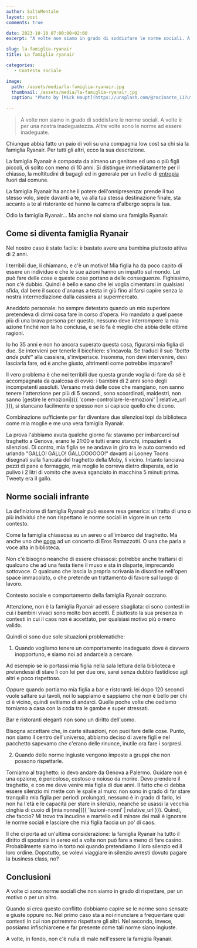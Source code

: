 ```yaml
---
author: SaltoMentale
layout: post
comments: true

date: 2023-10-10 07:00:00+02:00
excerpt: "A volte non siamo in grado di soddisfare le norme sociali. A volte è per una nostra inadeguatezza. Altre volte sono le norme ad essere inadeguate."

slug: la-famiglia-ryanair
title: La famiglia ryanair

categories:
   - Contesto sociale

image:
  path: /assets/media/la-famiglia-ryanair.jpg
  thumbnail: /assets/media/la-famiglia-ryanair.jpg
  caption: "Photo by [Mick Haupt](https://unsplash.com/@rocinante_11?utm_source=unsplash&utm_medium=referral&utm_content=creditCopyText)"
  
---
```


> A volte non siamo in grado di soddisfare le norme sociali.
> A volte è per una nostra inadeguatezza. Altre volte sono le norme ad essere inadeguate.

Chiunque abbia fatto un paio di voli su una compagnia low cost sa chi sia la famiglia Ryanair. Per tutti gli altri, ecco la sua descrizione.

La famiglia Ryanair è composta da almeno un genitore ed uno o più figli piccoli, di solito con meno di 10 anni. Si distingue immediatamente per il chiasso, la moltitudini di bagagli ed in generale per un livello di [entropia](https://it.wikipedia.org/wiki/Entropia) fuori dal comune. 

La famiglia Ryanair ha anche il potere dell'onnipresenza: prende il tuo stesso volo, siede davanti a te, va alla tua stessa destinazione finale, sta accanto a te al ristorante ed hanno la camera d'albergo sopra la tua. 

Odio la famiglia Ryanair... Ma anche noi siamo una famiglia Ryanair.

## Come si diventa famiglia Ryanair

Nel nostro caso è stato facile: è bastato avere una bambina piuttosto attiva di 2 anni. 

I terribili due, li chiamano, e c'è un motivo! Mia figlia ha da poco capito di essere un individuo e che le sue azioni hanno un impatto sul mondo. Lei può fare delle cose e queste cose portano a delle conseguenze. Fighissimo, non c'è dubbio. Quindi è bello e sano che lei voglia cimentarsi in qualsiasi sfida, dal bere il succo d'ananas a testa in giù fino al farsi capire senza la nostra intermediazione dalla cassiera al supermercato.

Aneddoto personale: ho sempre detestato quando un mio superiore pretendeva di dirmi cosa fare in corso d'opera. Ho mandato a quel paese più di una brava persona per questo, nessuno deve interrompere la mia azione finché non la ho conclusa, e se lo fa è meglio che abbia delle ottime ragioni. 

Io ho 35 anni e non ho ancora superato questa cosa, figurarsi mia figlia di due. Se intervieni per tenerle il bicchiere: s'incavola. Se traduci il suo *"botto ande puh!"* alla cassiera, s'inviperisce. Insomma, non devi intervenire, devi lasciarla fare, ed è anche giusto, altrimenti come potrebbe imparare?

Il vero problema è che nei terribili due questa grande voglia di fare da sé è accompagnata da qualcosa di ovvio: i bambini di 2 anni sono degli incompetenti assoluti. Versano metà delle cose che mangiano, non sanno tenere l'attenzione per più di 5 secondi, sono scoordinati, maldestri, non sanno [gestire le emozioni]({{ 'come-controllare-le-emozioni' | relative_url }}), si stancano facilmente e spesso non si capisce quello che dicono. 

Combinazione sufficiente per far diventare due silenziosi topi da biblioteca come mia moglie e me una vera famiglia Ryanair. 

La prova l'abbiamo avuta qualche giorno fa: stavamo per imbarcarci sul traghetto a Genova, erano le 21:00 e tutti erano stanchi, impazienti e silenziosi. Di contro, mia figlia se ne andava in giro tra le auto correndo ed urlando "GALLO! GALLO! GALLOOOOOO!" davanti ai Looney Toons disegnati sulla fiancata del traghetto della Moby, lì vicino. Intanto lanciava pezzi di pane e formaggio, mia moglie le correva dietro disperata, ed io pulivo i 2 litri di vomito che aveva sganciato in macchina 5 minuti prima. Tweety era il gallo.


## Norme sociali infrante

La definizione di famiglia Ryanair può essere resa generica: si tratta di uno o più individui che non rispettano le norme sociali in vigore in un certo contesto.

Come la famiglia chiassosa su un aereo o all'imbarco del traghetto. 
Ma anche uno che [poga](https://it.wikipedia.org/wiki/Pogo_(danza)) ad un concerto di Eros Ramazzotti. 
O una che parla a voce alta in biblioteca.

Non c'è bisogno neanche di essere chiassosi: potrebbe anche trattarsi di qualcuno che ad una festa tiene il muso e sta in disparte, imprecando sottovoce. O qualcuno che lascia la propria scrivania in disordine nell'open space immacolato, o che pretende un trattamento di favore sul luogo di lavoro.

Contesto sociale e comportamento della famiglia Ryanair cozzano. 

Attenzione, non è la famiglia Ryanair ad essere sbagliata: ci sono contesti in cui i bambini vivaci sono molto ben accetti. È piuttosto la sua presenza in contesti in cui il caos non è accettato, per qualsiasi motivo più o meno valido.

Quindi ci sono due sole situazioni problematiche: 

1. Quando vogliamo tenere un comportamento inadeguato dove è davvero inopportuno, e siamo noi ad andarcela a cercare. 

Ad esempio se io portassi mia figlia nella sala lettura della biblioteca e pretendessi di stare lì con lei per due ore, sarei senza dubbio fastidioso agli altri e poco rispettoso. 

Oppure quando portiamo mia figlia a bar e ristoranti: lei dopo 120 secondi vuole saltare sui tavoli, noi lo sappiamo e sappiamo che non è bello per chi ci è vicino, quindi evitiamo di andarci. Quelle poche volte che cediamo torniamo a casa con la coda tra le gambe e super stressati.

Bar e ristoranti eleganti non sono un diritto dell'uomo.

Bisogna accettare che, in carte situazioni, non puoi fare delle cose. Punto, non siamo il centro dell'universo, abbiamo deciso di avere figli e nel pacchetto sapevamo che c'erano delle rinunce, inutile ora fare i sorpresi.

2. Quando delle norme ingiuste vengono imposte a gruppi che non possono rispettarle.

Torniamo al traghetto: io devo andare da Genova a Palermo. Guidare non è una opzione, è pericoloso, costoso e noioso da morire. Devo prendere il traghetto, e con me deve venire mia figlia di due anni. Il fatto che ci debba essere silenzio mi mette con le spalle al muro: non sono in grado di far stare tranquilla mia figlia per periodi prolungati, nessuno è in grado di farlo, lei non ha l'età e le capacità per stare in silenzio, neanche se usassi la vecchia cinghia di cuoio di [mia nonna]({{ 'lezioni-nonni' | relative_url }}). Quindi, che faccio? Mi trovo tra incudine e martello ed il minore dei mali è ignorare le norme sociali e lasciare che mia figlia faccia un po' di caos.

Il che ci porta ad un'ultima considerazione: la famiglia Ryanair ha tutto il diritto di spostarsi in aereo ed a volte non può fare a meno di fare casino. Probabilmente siamo in torto noi quando pretendiamo il loro silenzio ed il loro ordine. Dopotutto, se volevi viaggiare in silenzio avresti dovuto pagare la business class, no?

## Conclusioni

A volte ci sono norme sociali che non siamo in grado di rispettare, per un motivo o per un altro.

Quando si crea questo conflitto dobbiamo capire se le norme sono sensate e giuste oppure no. Nel primo caso sta a noi rinunciare a frequentare quei contesti in cui non potremmo rispettare gli altri. Nel secondo, invece, possiamo infischiarcene e far presente come tali norme siano ingiuste.

A volte, in fondo, non c'è nulla di male nell'essere la famiglia Ryanair.

